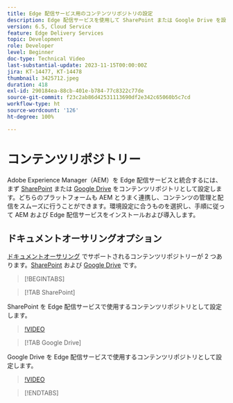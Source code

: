 ```yaml
---
title: Edge 配信サービス用のコンテンツリポジトリの設定
description: Edge 配信サービスを使用して SharePoint または Google Drive を設定
version: 6.5, Cloud Service
feature: Edge Delivery Services
topic: Development
role: Developer
level: Beginner
doc-type: Technical Video
last-substantial-update: 2023-11-15T00:00:00Z
jira: KT-14477, KT-14478
thumbnail: 3425712.jpeg
duration: 418
exl-id: 290184ea-88cb-401e-b784-77c8322c77de
source-git-commit: f23c2ab86d42531113690df2e342c65060b5c7cd
workflow-type: ht
source-wordcount: '126'
ht-degree: 100%

---
```


# コンテンツリポジトリー

Adobe Experience Manager（AEM）を Edge 配信サービスと統合するには、まず [SharePoint](#sharepoint) または [Google Drive](#google-drive) をコンテンツリポジトリとして設定します。どちらのプラットフォームも AEM とうまく連携し、コンテンツの管理と配信をスムーズに行うことができます。環境設定に合うものを選択し、手順に従って AEM および Edge 配信サービスをインストールおよび導入します。

## ドキュメントオーサリングオプション

[ドキュメントオーサリング](../../document-authoring/set-up.md) でサポートされるコンテンツリポジトリーが 2 つあります。[SharePoint](#sharepoint) および [Google Drive](#google-drive) です。

>[!BEGINTABS]

>[!TAB SharePoint]

SharePoint を Edge 配信サービスで使用するコンテンツリポジトリとして設定します。

>[!VIDEO](https://video.tv.adobe.com/v/3425712/?learn=on)

>[!TAB Google Drive]

Google Drive を Edge 配信サービスで使用するコンテンツリポジトリとして設定します。

>[!VIDEO](https://video.tv.adobe.com/v/3425711/?learn=on)

>[!ENDTABS]
